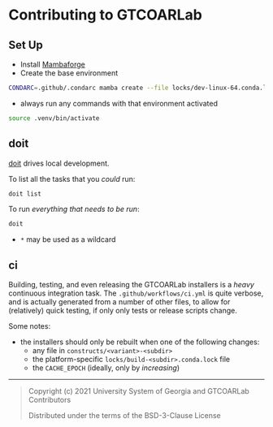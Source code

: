 # Contributing to GTCOARLab

## Set Up

- Install [Mambaforge](https://github.com/conda-forge/miniforge/releases)
- Create the base environment

```bash
CONDARC=.github/.condarc mamba create --file locks/dev-linux-64.conda.lock --prefix .venv
```

- always run any commands with that environment activated

```bash
source .venv/bin/activate
```

## doit

[doit](https://github.com/pydoit/doit) drives local development.

To list all the tasks that you _could_ run:

```bash
doit list
```

To run _everything that needs to be run_:

```bash
doit
```

- `*` may be used as a wildcard

## ci

Building, testing, and even releasing the GTCOARLab installers is a _heavy_ continuous
integration task. The `.github/workflows/ci.yml` is quite verbose, and is actually
generated from a number of other files, to allow for (relatively) quick testing, if only
only tests or release scripts change.

Some notes:

- the installers should only be rebuilt when one of the following changes:
  - any file in `constructs/<variant>-<subdir>`
  - the platform-specific `locks/build-<subdir>.conda.lock` file
  - the `CACHE_EPOCH` (ideally, only by _increasing_)

---

> Copyright (c) 2021 University System of Georgia and GTCOARLab Contributors
>
> Distributed under the terms of the BSD-3-Clause License
